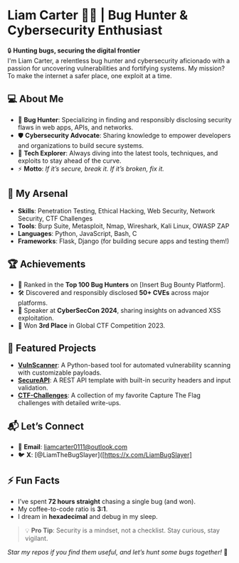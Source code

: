 # Liam Carter 🕵️‍♂️ | Bug Hunter & Cybersecurity Enthusiast

🔒 **Hunting bugs, securing the digital frontier**  
I'm Liam Carter, a relentless bug hunter and cybersecurity aficionado with a passion for uncovering vulnerabilities and fortifying systems. My mission? To make the internet a safer place, one exploit at a time.

## 💻 About Me
- 🐞 **Bug Hunter**: Specializing in finding and responsibly disclosing security flaws in web apps, APIs, and networks.  
- 🛡️ **Cybersecurity Advocate**: Sharing knowledge to empower developers and organizations to build secure systems.  
- 🌌 **Tech Explorer**: Always diving into the latest tools, techniques, and exploits to stay ahead of the curve.  
- ⚡ **Motto**: *If it’s secure, break it. If it’s broken, fix it.*

## 🔧 My Arsenal
- **Skills**: Penetration Testing, Ethical Hacking, Web Security, Network Security, CTF Challenges  
- **Tools**: Burp Suite, Metasploit, Nmap, Wireshark, Kali Linux, OWASP ZAP  
- **Languages**: Python, JavaScript, Bash, C  
- **Frameworks**: Flask, Django (for building secure apps and testing them!)  

## 🏆 Achievements
- 🥇 Ranked in the **Top 100 Bug Hunters** on [Insert Bug Bounty Platform].  
- 🛠️ Discovered and responsibly disclosed **50+ CVEs** across major platforms.  
- 🎤 Speaker at **CyberSecCon 2024**, sharing insights on advanced XSS exploitation.  
- 🏅 Won **3rd Place** in Global CTF Competition 2023.  

## 🌟 Featured Projects
- **[VulnScanner](https://github.com/LiamCarter/VulnScanner)**: A Python-based tool for automated vulnerability scanning with customizable payloads.  
- **[SecureAPI](https://github.com/LiamCarter/SecureAPI)**: A REST API template with built-in security headers and input validation.  
- **[CTF-Challenges](https://github.com/LiamCarter/CTF-Challenges)**: A collection of my favorite Capture The Flag challenges with detailed write-ups.  

## 📬 Let’s Connect
- 📩 **Email**: liamcarter0111@outlook.com  
- 🐦 **X**: [@LiamTheBugSlayer]([https://x.com/LiamBugSlayer]

## ⚡ Fun Facts
- I’ve spent **72 hours straight** chasing a single bug (and won).  
- My coffee-to-code ratio is **3:1**.  
- I dream in **hexadecimal** and debug in my sleep.  

> 💡 **Pro Tip**: Security is a mindset, not a checklist. Stay curious, stay vigilant.

*Star my repos if you find them useful, and let’s hunt some bugs together!* 🚀

